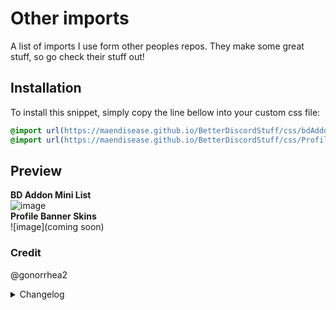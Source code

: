 # Other imports
A list of imports I use form other peoples repos. They make some great stuff, so go check their stuff out!
## Installation
To install this snippet, simply copy the line bellow into your custom css file:
```css
@import url(https://maendisease.github.io/BetterDiscordStuff/css/bdAddonMini.css);
@import url(https://maendisease.github.io/BetterDiscordStuff/css/ProfileBannerSkins.css);
```
## Preview
**BD Addon Mini List** <br>
![image](https://camo.githubusercontent.com/6148b7b75f52c24a89eecd7cd8103255b5926d20fe76d6a30cdcc5497a56969f/68747470733a2f2f692e696d6775722e636f6d2f377177575968422e676966) <br>
**Profile Banner Skins** <br>
![image](coming soon)
### Credit
@gonorrhea2
<details>
<summary>Changelog</summary>

## 1.0.0

- Created a seperate folder for imports from other peoples repos

</details>
